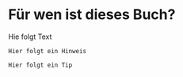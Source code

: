 # Für wen ist dieses Buch?

Hie folgt Text

```{Note}
Hier folgt ein Hinweis
```


```{Tip} Beachte!
Hier folgt ein Tip
```